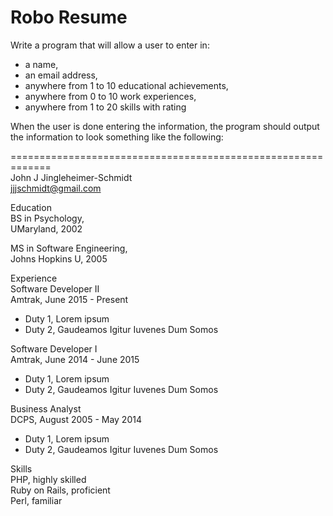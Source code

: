 # **Robo Resume**

Write a program that will allow a user to enter in:
- a name,
- an email address,
- anywhere from 1 to 10 educational achievements,
- anywhere from 0 to 10 work experiences,
- anywhere from 1 to 20 skills with rating

When the user is done entering the information, the program should output the information
to look something like the following:

=============================================================  
John J Jingleheimer-Schmidt  
jjjschmidt@gmail.com  
  
Education  
BS in Psychology,  
UMaryland, 2002  
  
MS in Software Engineering,  
Johns Hopkins U, 2005  
  
Experience  
Software Developer II  
Amtrak, June 2015 - Present  
- Duty 1, Lorem ipsum  
- Duty 2, Gaudeamos Igitur Iuvenes Dum Somos  
  
Software Developer I  
Amtrak, June 2014 - June 2015  
- Duty 1, Lorem ipsum  
- Duty 2, Gaudeamos Igitur Iuvenes Dum Somos  
  
Business Analyst  
DCPS, August 2005 - May 2014  
- Duty 1, Lorem ipsum  
- Duty 2, Gaudeamos Igitur Iuvenes Dum Somos  
  
Skills  
PHP, highly skilled  
Ruby on Rails, proficient  
Perl, familiar  
  

